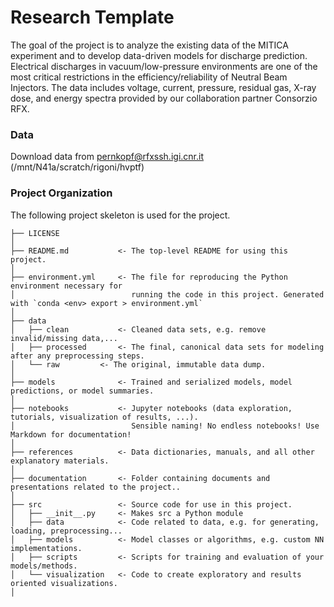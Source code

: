 # Research Template

The goal of the project is to analyze the existing data of the MITICA experiment and to develop data-driven models 
for discharge prediction. Electrical discharges in vacuum/low-pressure environments are one of the most critical 
restrictions in the efficiency/reliability of Neutral Beam Injectors. The data includes voltage, 
current, pressure, residual gas, X-ray dose, and energy spectra provided by our collaboration partner
Consorzio RFX. 

### Data

Download data from pernkopf@rfxssh.igi.cnr.it (/mnt/N41a/scratch/rigoni/hvptf)

### Project Organization
The following project skeleton is used for the project.

    ├── LICENSE
    │
    ├── README.md			<- The top-level README for using this project.
    │
    ├── environment.yml		<- The file for reproducing the Python environment necessary for
    │  	  	  	 		   	   running the code in this project. Generated with `conda <env> export > environment.yml`
    │
    ├── data
    │   ├── clean			<- Cleaned data sets, e.g. remove invalid/missing data,...
    │   ├── processed		<- The final, canonical data sets for modeling after any preprocessing steps.
    │   └── raw			<- The original, immutable data dump.
    │
    ├── models				<- Trained and serialized models, model predictions, or model summaries.
    │
    ├── notebooks			<- Jupyter notebooks (data exploration, tutorials, visualization of results, ...).
    │						   Sensible naming! No endless notebooks! Use Markdown for documentation!
    │
    ├── references			<- Data dictionaries, manuals, and all other explanatory materials.
    │
    ├── documentation       <- Folder containing documents and presentations related to the project..
    │
    ├── src					<- Source code for use in this project.
    │   ├── __init__.py		<- Makes src a Python module
    │   ├── data			<- Code related to data, e.g. for generating, loading, preprocessing...
    │   ├── models			<- Model classes or algorithms, e.g. custom NN implementations.
    │   ├── scripts			<- Scripts for training and evaluation of your models/methods.
    │   └── visualization	<- Code to create exploratory and results oriented visualizations.
    │
